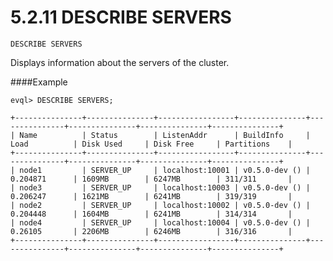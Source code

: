 5.2.11 DESCRIBE SERVERS
===============================

    DESCRIBE SERVERS



Displays information about the servers of the cluster.


####Example

    evql> DESCRIBE SERVERS;

    +---------------+---------------+-----------------+---------------+---------------+---------------+---------------+---------------+
    | Name          | Status        | ListenAddr      | BuildInfo     | Load          | Disk Used     | Disk Free     | Partitions    |
    +---------------+---------------+-----------------+---------------+---------------+---------------+---------------+---------------+
    | node1         | SERVER_UP     | localhost:10001 | v0.5.0-dev () | 0.204871      | 1609MB        | 6247MB        | 311/311       |
    | node3         | SERVER_UP     | localhost:10003 | v0.5.0-dev () | 0.206247      | 1621MB        | 6241MB        | 319/319       |
    | node2         | SERVER_UP     | localhost:10002 | v0.5.0-dev () | 0.204448      | 1604MB        | 6241MB        | 314/314       |
    | node4         | SERVER_UP     | localhost:10004 | v0.5.0-dev () | 0.26105       | 2206MB        | 6246MB        | 316/316       |
    +---------------+---------------+-----------------+---------------+---------------+---------------+---------------+---------------+

